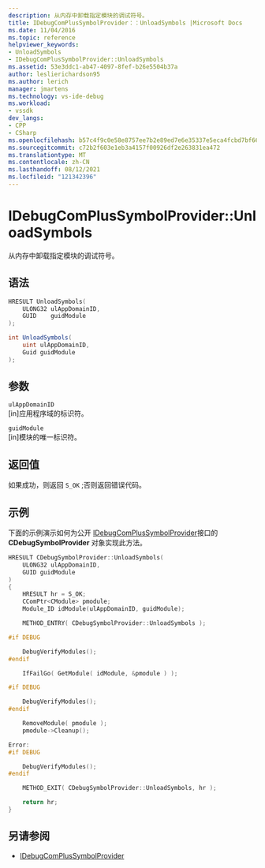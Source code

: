 ```yaml
---
description: 从内存中卸载指定模块的调试符号。
title: IDebugComPlusSymbolProvider：：UnloadSymbols |Microsoft Docs
ms.date: 11/04/2016
ms.topic: reference
helpviewer_keywords:
- UnloadSymbols
- IDebugComPlusSymbolProvider::UnloadSymbols
ms.assetid: 53e3ddc1-ab47-4097-8fef-b26e5504b37a
author: leslierichardson95
ms.author: lerich
manager: jmartens
ms.technology: vs-ide-debug
ms.workload:
- vssdk
dev_langs:
- CPP
- CSharp
ms.openlocfilehash: b57c4f9c0e58e8757ee7b2e89ed7e6e35337e5eca4fcbd7bf66bd55be39eefa7
ms.sourcegitcommit: c72b2f603e1eb3a4157f00926df2e263831ea472
ms.translationtype: MT
ms.contentlocale: zh-CN
ms.lasthandoff: 08/12/2021
ms.locfileid: "121342396"
---
```

# <a name="idebugcomplussymbolproviderunloadsymbols"></a>IDebugComPlusSymbolProvider::UnloadSymbols
从内存中卸载指定模块的调试符号。

## <a name="syntax"></a>语法

```cpp
HRESULT UnloadSymbols(
    ULONG32 ulAppDomainID,
    GUID    guidModule
);
```

```csharp
int UnloadSymbols(
    uint ulAppDomainID,
    Guid guidModule
);
```

## <a name="parameters"></a>参数
`ulAppDomainID`\
[in]应用程序域的标识符。

`guidModule`\
[in]模块的唯一标识符。

## <a name="return-value"></a>返回值
如果成功，则返回 `S_OK` ;否则返回错误代码。

## <a name="example"></a>示例
下面的示例演示如何为公开 [IDebugComPlusSymbolProvider](../../../extensibility/debugger/reference/idebugcomplussymbolprovider.md)接口的 **CDebugSymbolProvider** 对象实现此方法。

```cpp
HRESULT CDebugSymbolProvider::UnloadSymbols(
    ULONG32 ulAppDomainID,
    GUID guidModule
)
{
    HRESULT hr = S_OK;
    CComPtr<CModule> pmodule;
    Module_ID idModule(ulAppDomainID, guidModule);

    METHOD_ENTRY( CDebugSymbolProvider::UnloadSymbols );

#if DEBUG

    DebugVerifyModules();
#endif

    IfFailGo( GetModule( idModule, &pmodule ) );

#if DEBUG

    DebugVerifyModules();
#endif

    RemoveModule( pmodule );
    pmodule->Cleanup();

Error:
#if DEBUG

    DebugVerifyModules();
#endif

    METHOD_EXIT( CDebugSymbolProvider::UnloadSymbols, hr );

    return hr;
}
```

## <a name="see-also"></a>另请参阅
- [IDebugComPlusSymbolProvider](../../../extensibility/debugger/reference/idebugcomplussymbolprovider.md)
